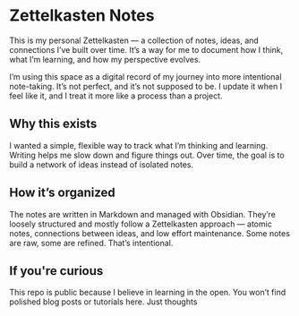 # Zettelkasten Notes

This is my personal Zettelkasten — a collection of notes, ideas, and connections I’ve built over time. It’s a way for me to document how I think, what I’m learning, and how my perspective evolves.

I’m using this space as a digital record of my journey into more intentional note-taking. It’s not perfect, and it’s not supposed to be. I update it when I feel like it, and I treat it more like a process than a project.

## Why this exists

I wanted a simple, flexible way to track what I’m thinking and learning. Writing helps me slow down and figure things out. Over time, the goal is to build a network of ideas instead of isolated notes.

## How it’s organized

The notes are written in Markdown and managed with Obsidian. They’re loosely structured and mostly follow a Zettelkasten approach — atomic notes, connections between ideas, and low effort maintenance. Some notes are raw, some are refined. That’s intentional.

## If you're curious

This repo is public because I believe in learning in the open. You won’t find polished blog posts or tutorials here. Just thoughts